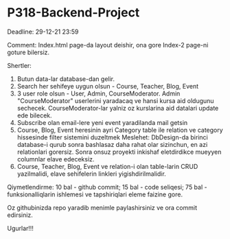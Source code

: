 # P318-Backend-Project

Deadline:
29-12-21 23:59

Comment:
Index.html page-da layout deishir, ona gore Index-2 page-ni goture bilersiz.

Shertler:
1. Butun data-lar database-dan gelir.
2. Search her sehifeye uygun olsun - Course, Teacher, Blog, Event
3.   3 user role olsun - User, Admin, CourseModerator. Admin "CourseModerator" userlerini yaradacaq ve hansi kursa aid oldugunu sechecek. CourseModerator-lar yalniz oz kurslarina aid datalari update ede bilecek.
4. Subscribe olan email-lere yeni event yaradilanda mail getsin
5. Course, Blog, Event heresinin ayri Category table ile relation ve category hissesinde filter sistemini duzeltmek
Meslehet: DbDesign-da birinci database-i qurub sonra bashlasaz daha rahat olar sizinchun, en azi relationlari gorersiz. Sonra onsuz proyekti inkishaf eletdirdikce mueyyen columnlar elave edeceksiz.
6. Course, Teacher, Blog, Event ve relation-i olan table-larin CRUD yazilmalidi, elave sehifelerin linkleri yigishdirilmalidir.

Qiymetlendirme:
10 bal - github commit;
15 bal - code seliqesi;
75 bal - funksionalliqlarin ishlemesi ve tapshiriqlari eleme faizine gore.

Oz githubinizda repo yaradib menimle paylashirsiniz ve ora commit edirsiniz.

Ugurlar!!!
